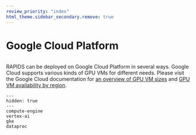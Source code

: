 ```yaml
---
review_priority: "index"
html_theme.sidebar_secondary.remove: true
---
```


# Google Cloud Platform

```{include} ../../_includes/menus/gcp.md

```

RAPIDS can be deployed on Google Cloud Platform in several ways. Google Cloud supports various kinds of GPU VMs for different needs. Please visit the Google Cloud documentation for [an overview of GPU VM sizes](https://cloud.google.com/compute/docs/gpus) and [GPU VM availability by region](https://cloud.google.com/compute/docs/gpus/gpu-regions-zones).

```{toctree}
---
hidden: true
---
compute-engine
vertex-ai
gke
dataproc
```
